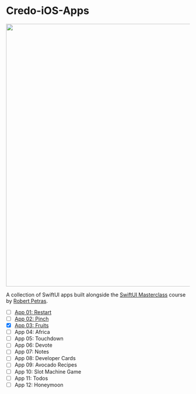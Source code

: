 # Credo-iOS-Apps
<div align="center">
  <img src="https://user-images.githubusercontent.com/56481807/162586325-0119da3a-da18-4feb-b5e1-cc4fcae2b087.jpeg" width="720">
</div>

A collection of SwiftUI apps built alongside the [SwiftUI Masterclass](https://credo.academy/swiftui-course.html) course by [Robert Petras](https://github.com/robertpetras).

- [ ] [App 01: Restart](01-Restart-App)
- [ ] [App 02: Pinch](02-Pinch-App)
- [x] [App 03: Fruits](03-Fruits-App)
- [ ] App 04: Africa
- [ ] App 05: Touchdown
- [ ] App 06: Devote
- [ ] App 07: Notes
- [ ] App 08: Developer Cards
- [ ] App 09: Avocado Recipes
- [ ] App 10: Slot Machine Game
- [ ] App 11: Todos
- [ ] App 12: Honeymoon
